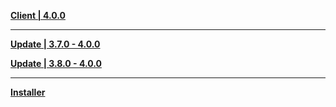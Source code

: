 **[Client | 4.0.0](https://autopatchhk.yuanshen.com/client_app/download/pc_zip/20230804185804_eTmE8EZjJZdAJapq/GenshinImpact_4.0.0.zip)**

---

**[Update | 3.7.0 - 4.0.0](https://d3ln624mszu7ty.cloudfront.net/client_app/update/hk4e_global/10/game_3.7.0_4.0.0_hdiff_ny78JZtwupS1F6PL.zip)**

**[Update | 3.8.0 - 4.0.0](https://d3ln624mszu7ty.cloudfront.net/client_app/update/hk4e_global/10/game_3.8.0_4.0.0_hdiff_Brgs45clx6Teu1wO.zip)**

---

**[Installer](https://download-porter.hoyoverse.com/download-porter/2023/08/09/GenshinImpact_install_20230731152452.exe)**

